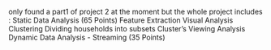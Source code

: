 only found a part1 of project 2 at the moment but the whole project includes :
Static Data Analysis (65 Points)
Feature Extraction
Visual Analysis
Clustering
Dividing households into subsets
Cluster’s Viewing Analysis
Dynamic Data Analysis - Streaming (35 Points)
